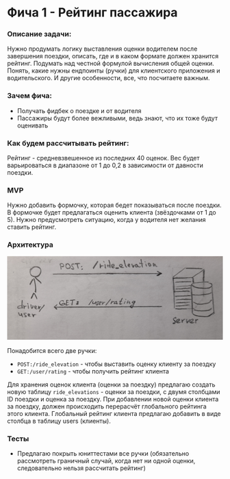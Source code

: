 # Фича 1 - Рейтинг пассажира

### Описание задачи:

Нужно продумать логику выставления оценки водителем после завершения поездки, описать, где и в каком формате должен хранится рейтинг. Подумать над честной формулой вычисления общей оценки. Понять, какие нужны ендпоинты (ручки) для клиентского приложения и водительского. И другие особенности, все, что посчитаете важным.

### Зачем фича:
- Получать фидбек о поездке и от водителя
- Пассажиры будут более вежливыми, ведь знают, что их тоже будут оценивать

### Как будем рассчитывать рейтинг:

Рейтинг - средневзвешенное из последних 40 оценок. Вес будет варьироваться в диапазоне от 1 до 0,2 в зависимости от давности поездки.

### MVP

Нужно добавить формочку, которая бедет показываться после поездки. В формочке будет предлагаться оценить клиента (звёздочками от 1 до 5). Нужно предусмотреть ситуацию, когда у водителя нет желания ставить рейтинг.

### Архитектура

![Диаграмма](./diagram.jpg)​

Понадобится всего две ручки:
- `POST:/ride_elevation` - чтобы выставить оценку клиенту за поездку
- `GET:/user/rating` - чтобы получить рейтинг клиента

Для хранения оценок клиента (оценки за поездку) предлагаю создать новую таблицу `ride_elevations` - оценки за поездки, с двумя столбцами ID поездки и оценка за поездку. При добавлении новой оценки клиента за поездку, должен происходить перерасчёт глобального рейтинга этого клиента. Глобальный рейтинг клиента предлагаю добавить в виде столбца в таблицу users (клиенты).

### Тесты

- Предлагаю покрыть юниттестами все ручки (обязательно рассмотреть граничный случай, когда нет ни одной оценки, следовательно нельзя рассчитать рейтинг)